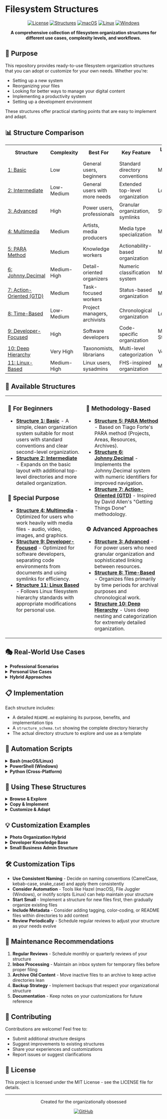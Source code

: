# Filesystem Structures

<div align="center">

  [![License](https://img.shields.io/badge/License-MIT-blue?style=for-the-badge)](https://opensource.org/licenses/MIT)  [![Structures](https://img.shields.io/badge/Structures-11+-green?style=for-the-badge)](https://github.com/username/filesystem-structures) [![macOS](https://img.shields.io/badge/macOS-Compatible-black?style=for-the-badge&logo=apple)](https://www.apple.com/macos/)  [![Linux](https://img.shields.io/badge/Linux-Compatible-orange?style=for-the-badge&logo=linux)](https://www.linux.org/)  [![Windows](https://img.shields.io/badge/Windows-Compatible-blue?style=for-the-badge&logo=windows)](https://www.microsoft.com/windows)

  **A comprehensive collection of filesystem organization structures for different use cases, complexity levels, and workflows.**
</div>

## 🎯 Purpose

This repository provides ready-to-use filesystem organization structures that you can adopt or customize for your own needs. Whether you're:

- Setting up a new system
- Reorganizing your files
- Looking for better ways to manage your digital content
- Implementing a productivity system
- Setting up a development environment

These structures offer practical starting points that are easy to implement and adapt.

## 📊 Structure Comparison

<table>
  <tr>
    <th>Structure</th>
    <th>Complexity</th>
    <th>Best For</th>
    <th>Key Feature</th>
    <th>Learning Curve</th>
  </tr>
  <tr>
    <td><a href="./Structure 1 - Basic">1: Basic</a></td>
    <td>Low</td>
    <td>General users, beginners</td>
    <td>Standard directory conventions</td>
    <td>Minimal</td>
  </tr>
  <tr>
    <td><a href="./Structure 2 - Intermediate">2: Intermediate</a></td>
    <td>Low-Medium</td>
    <td>General users with more needs</td>
    <td>Extended top-level organization</td>
    <td>Low</td>
  </tr>
  <tr>
    <td><a href="./Structure 3 - Advanced">3: Advanced</a></td>
    <td>High</td>
    <td>Power users, professionals</td>
    <td>Granular organization, symlinks</td>
    <td>Steep</td>
  </tr>
  <tr>
    <td><a href="./Structure 4 - Multimedia">4: Multimedia</a></td>
    <td>Medium</td>
    <td>Artists, media producers</td>
    <td>Media type specialization</td>
    <td>Moderate</td>
  </tr>
  <tr>
    <td><a href="./Structure 5 - PARA Method">5: PARA Method</a></td>
    <td>Medium</td>
    <td>Knowledge workers</td>
    <td>Actionability-based organization</td>
    <td>Moderate</td>
  </tr>
  <tr>
    <td><a href="./Structure 6 - Johnny.Decimal">6: Johnny.Decimal</a></td>
    <td>Medium-High</td>
    <td>Detail-oriented organizers</td>
    <td>Numeric classification system</td>
    <td>Moderate</td>
  </tr>
  <tr>
    <td><a href="./Structure 7 - Action Oriented (GTD)">7: Action-Oriented (GTD)</a></td>
    <td>Medium</td>
    <td>Task-focused workers</td>
    <td>Status-based organization</td>
    <td>Moderate</td>
  </tr>
  <tr>
    <td><a href="./Structure 8 - Time Based">8: Time-Based</a></td>
    <td>Low-Medium</td>
    <td>Project managers, archivists</td>
    <td>Chronological organization</td>
    <td>Low</td>
  </tr>
  <tr>
    <td><a href="./Structure 9 - Developer Focused">9: Developer-Focused</a></td>
    <td>High</td>
    <td>Software developers</td>
    <td>Code-specific organization</td>
    <td>Moderate-Steep</td>
  </tr>
  <tr>
    <td><a href="./Structure 10 - Deep Hierarchy">10: Deep Hierarchy</a></td>
    <td>Very High</td>
    <td>Taxonomists, librarians</td>
    <td>Multi-level categorization</td>
    <td>Very Steep</td>
  </tr>
  <tr>
    <td><a href="./Structure 11 - Linux Based">11: Linux-Based</a></td>
    <td>Medium-High</td>
    <td>Linux users, sysadmins</td>
    <td>FHS-inspired organization</td>
    <td>Moderate</td>
  </tr>
</table>

## 📂 Available Structures

<table>
  <tr>
    <td width="50%" valign="top">
      <h3>🌱 For Beginners</h3>
      <ul>
        <li><b><a href="./Structure 1 - Basic">Structure 1: Basic</a></b> - A simple, clean organization system suitable for most users with standard conventions and clear second-level organization.</li>
        <li><b><a href="./Structure 2 - Intermediate">Structure 2: Intermediate</a></b> - Expands on the basic layout with additional top-level directories and more detailed organization.</li>
      </ul>
      <h3>🧰 Special Purpose</h3>
      <ul>
        <li><b><a href="./Structure 4 - Multimedia">Structure 4: Multimedia</a></b> - Optimized for users who work heavily with media files - audio, video, images, and graphics.</li>
        <li><b><a href="./Structure 9 - Developer Focused">Structure 9: Developer-Focused</a></b> - Optimized for software developers, separating code environments from documents and using symlinks for efficiency.</li>
        <li><b><a href="./Structure 11 - Linux Based">Structure 11: Linux Based</a></b> - Follows Linux filesystem hierarchy standards with appropriate modifications for personal use.</li>
      </ul>
    </td>
    <td width="50%" valign="top">
      <h3>🧠 Methodology-Based</h3>
      <ul>
        <li><b><a href="./Structure 5 - PARA Method">Structure 5: PARA Method</a></b> - Based on Tiago Forte's PARA method (Projects, Areas, Resources, Archives).</li>
        <li><b><a href="./Structure 6 - Johnny.Decimal">Structure 6: Johnny.Decimal</a></b> - Implements the Johnny.Decimal system with numeric identifiers for improved navigation.</li>
        <li><b><a href="./Structure 7 - Action Oriented (GTD)">Structure 7: Action-Oriented (GTD)</a></b> - Inspired by David Allen's "Getting Things Done" methodology.</li>
      </ul>
      <h3>⚙️ Advanced Approaches</h3>
      <ul>
        <li><b><a href="./Structure 3 - Advanced">Structure 3: Advanced</a></b> - For power users who need granular organization and sophisticated linking between resources.</li>
        <li><b><a href="./Structure 8 - Time Based">Structure 8: Time-Based</a></b> - Organizes files primarily by time periods for archival purposes and chronological work.</li>
        <li><b><a href="./Structure 10 - Deep Hierarchy">Structure 10: Deep Hierarchy</a></b> - Uses deep nesting and categorization for extremely detailed organization.</li>
      </ul>
    </td>
  </tr>
</table>

## 🎭 Real-World Use Cases

<details>
<summary><b>Professional Scenarios</b></summary>
<ul>
  <li><b>Freelance Designer</b> - <a href="./Structure 4 - Multimedia">Multimedia Structure</a> for organizing client work, design assets, and project files</li>
  <li><b>Software Engineer</b> - <a href="./Structure 9 - Developer Focused">Developer-Focused Structure</a> for managing codebases, development environments, and documentation</li>
  <li><b>Project Manager</b> - <a href="./Structure 8 - Time Based">Time-Based Structure</a> combined with <a href="./Structure 7 - Action Oriented (GTD)">GTD approach</a> for tracking deliverables and timelines</li>
  <li><b>Content Creator</b> - <a href="./Structure 4 - Multimedia">Multimedia Structure</a> for organizing production assets across multiple platforms</li>
  <li><b>Researcher/Academic</b> - <a href="./Structure 10 - Deep Hierarchy">Deep Hierarchy</a> or <a href="./Structure 5 - PARA Method">PARA Method</a> for organizing papers, references, and research materials</li>
  <li><b>System Administrator</b> - <a href="./Structure 11 - Linux Based">Linux-Based Structure</a> for maintaining configs, scripts, and documentation</li>
  <li><b>Knowledge Worker</b> - <a href="./Structure 5 - PARA Method">PARA Method</a> or <a href="./Structure 6 - Johnny.Decimal">Johnny.Decimal</a> for personal knowledge management</li>
</ul>
</details>

<details>
<summary><b>Personal Use Cases</b></summary>
<ul>
  <li><b>Family Computer</b> - <a href="./Structure 1 - Basic">Basic Structure</a> with separate user folders for each family member</li>
  <li><b>Personal Knowledge Base</b> - <a href="./Structure 6 - Johnny.Decimal">Johnny.Decimal</a> for organizing notes, references, and learning materials</li>
  <li><b>Media Collection</b> - <a href="./Structure 4 - Multimedia">Multimedia Structure</a> for organizing music, movies, and photos</li>
  <li><b>Home Project Management</b> - <a href="./Structure 7 - Action Oriented (GTD)">GTD Structure</a> for organizing renovation projects, financial planning, etc.</li>
  <li><b>Digital Archiving</b> - <a href="./Structure 8 - Time Based">Time-Based Structure</a> for preserving family history, photos, and important documents</li>
</ul>
</details>

<details>
<summary><b>Hybrid Approaches</b></summary>
<ul>
  <li><b>PARA + Multimedia</b> - Combining actionability-based organization with specialized media directories</li>
  <li><b>GTD + Developer</b> - Task-oriented structure with specialized code organization</li>
  <li><b>Johnny.Decimal + Time-Based</b> - Using numeric classification within chronological organization</li>
  <li><b>Basic + PARA</b> - Starting with a simple structure and gradually implementing PARA principles</li>
</ul>
</details>

## 📋 Implementation

Each structure includes:

- A detailed `README.md` explaining its purpose, benefits, and implementation tips
- A `structure_schema.txt` showing the complete directory hierarchy
- The actual directory structure to explore and use as a template

## 🤖 Automation Scripts

<details>
<summary><b>Bash (macOS/Linux)</b></summary>

```bash
#!/bin/bash
# Script to create a basic file structure (Structure 1)

# Create main directories
mkdir -p ~/Documents/{Personal,Work,School,Financial}
mkdir -p ~/Downloads/{Installers,Documents,Images,Archives}
mkdir -p ~/Pictures/{Personal,Work,Wallpapers,Screenshots}
mkdir -p ~/Music/{Albums,Playlists,Podcasts,Audiobooks}
mkdir -p ~/Videos/{Movies,"TV Shows",Personal,Tutorials}
mkdir -p ~/Desktop/{"Current Projects","To Sort"}

echo "Basic directory structure created successfully!"
```
</details>

<details>
<summary><b>PowerShell (Windows)</b></summary>

```powershell
# PowerShell script to create a basic file structure (Structure 1)

# Create main directories
$directories = @(
    "$HOME\Documents\Personal",
    "$HOME\Documents\Work",
    "$HOME\Documents\School",
    "$HOME\Documents\Financial",
    "$HOME\Downloads\Installers",
    "$HOME\Downloads\Documents",
    "$HOME\Downloads\Images",
    "$HOME\Downloads\Archives",
    "$HOME\Pictures\Personal",
    "$HOME\Pictures\Work",
    "$HOME\Pictures\Wallpapers",
    "$HOME\Pictures\Screenshots",
    "$HOME\Music\Albums",
    "$HOME\Music\Playlists",
    "$HOME\Music\Podcasts",
    "$HOME\Music\Audiobooks",
    "$HOME\Videos\Movies",
    "$HOME\Videos\TV Shows",
    "$HOME\Videos\Personal",
    "$HOME\Videos\Tutorials",
    "$HOME\Desktop\Current Projects",
    "$HOME\Desktop\To Sort"
)

foreach ($dir in $directories) {
    if (!(Test-Path -Path $dir)) {
        New-Item -ItemType Directory -Path $dir -Force
    }
}

Write-Host "Basic directory structure created successfully!" -ForegroundColor Green
```
</details>

<details>
<summary><b>Python (Cross-Platform)</b></summary>

```python
#!/usr/bin/env python3
# Script to create any filesystem structure based on input

import os
import sys
import json
from pathlib import Path

def create_structure(base_path, structure):
    """Recursively create directory structure from dict"""
    for name, contents in structure.items():
        path = os.path.join(base_path, name)
        os.makedirs(path, exist_ok=True)
        print(f"Created: {path}")
        
        if isinstance(contents, dict):
            create_structure(path, contents)

if __name__ == "__main__":
    # Example structure (can be loaded from JSON file)
    basic_structure = {
        "Documents": {
            "Personal": {},
            "Work": {},
            "School": {},
            "Financial": {}
        },
        "Downloads": {
            "Installers": {},
            "Documents": {},
            "Images": {},
            "Archives": {}
        },
        "Pictures": {
            "Personal": {},
            "Work": {},
            "Wallpapers": {},
            "Screenshots": {}
        },
        "Music": {
            "Albums": {},
            "Playlists": {},
            "Podcasts": {},
            "Audiobooks": {}
        },
        "Videos": {
            "Movies": {},
            "TV Shows": {},
            "Personal": {},
            "Tutorials": {}
        },
        "Desktop": {
            "Current Projects": {},
            "To Sort": {}
        }
    }
    
    home_dir = str(Path.home())
    create_structure(home_dir, basic_structure)
    print(f"Structure created successfully in {home_dir}")
```
</details>

## 🚀 Using These Structures

<details>
<summary><b>Browse & Explore</b></summary>
<p>
Navigate through each structure directory to understand its organization principles and advantages for different use cases. Compare multiple structures to find elements that might work best for your needs.
</p>
</details>

<details>
<summary><b>Copy & Implement</b></summary>
<p>
You can copy entire structures or portions that fit your needs:

```bash
# Clone the entire repository
git clone https://github.com/deathrashed/filesystem-structures.git

# Copy a specific structure to your home directory
cp -r filesystem-structures/Structure\ 1\ -\ Basic/* ~/

# For Windows users (using PowerShell)
Copy-Item -Path "filesystem-structures\Structure 1 - Basic\*" -Destination $HOME -Recurse
```
</p>
</details>

<details>
<summary><b>Customize & Adapt</b></summary>
<p>
These structures are starting points. Modify them to better match your specific requirements:

- Rename directories to match your terminology preferences
- Add or remove subdirectories based on your actual usage patterns
- Combine elements from multiple structures to create a hybrid system
- Create symlinks to frequently accessed locations
</p>
</details>

## 💡 Customization Examples

<details>
<summary><b>Photo Organization Hybrid</b></summary>
<p>
A photographer combined the <a href="./Structure 4 - Multimedia">Multimedia Structure</a> with <a href="./Structure 8 - Time Based">Time-Based</a> approach:

```
Photos/
├── Projects/                # Active photo projects
│   ├── Client_Shoots/       # Client work organized by client name
│   └── Personal_Projects/   # Personal creative projects
├── Archive/                 # Completed work
│   ├── 2021/               
│   │   ├── Q1/             # Quarterly organization
│   │   ├── Q2/
│   │   └── ...
│   ├── 2022/
│   └── ...
├── Portfolio/               # Best work for showcase
│   ├── Landscapes/
│   ├── Portraits/
│   └── ...
└── Resources/               # Reference materials
    ├── Presets/
    ├── Textures/
    └── Educational/
```
</p>
</details>

<details>
<summary><b>Developer Knowledge Base</b></summary>
<p>
A software developer combined <a href="./Structure 9 - Developer Focused">Developer-Focused</a> with <a href="./Structure 6 - Johnny.Decimal">Johnny.Decimal</a>:

```
KnowledgeBase/
├── 10-19 Development/
│   ├── 11 Languages/
│   │   ├── 11.01 Python/
│   │   ├── 11.02 JavaScript/
│   │   └── ...
│   ├── 12 Frameworks/
│   │   ├── 12.01 React/
│   │   ├── 12.02 Django/
│   │   └── ...
│   └── ...
├── 20-29 Systems/
│   ├── 21 DevOps/
│   ├── 22 Databases/
│   └── ...
├── 30-39 Projects/
│   ├── 31 Personal/
│   ├── 32 Work/
│   └── ...
└── 90-99 Meta/
    ├── 91 Templates/
    ├── 92 Scripts/
    └── ...
```
</p>
</details>

<details>
<summary><b>Small Business Admin Structure</b></summary>
<p>
A small business owner combined <a href="./Structure 7 - Action Oriented (GTD)">GTD</a> with <a href="./Structure 5 - PARA Method">PARA</a>:

```
Business/
├── Projects/                     # Current business initiatives
│   ├── Website_Redesign/
│   ├── Product_Launch_Spring23/
│   └── ...
├── Areas/                        # Ongoing business functions
│   ├── Accounting/
│   │   ├── A_Pending/            # Needs action
│   │   ├── A_Complete/           # Archived by year
│   │   └── A_Reference/          # Templates, etc.
│   ├── HR/
│   │   ├── H_Pending/
│   │   ├── H_Complete/
│   │   └── H_Reference/
│   └── ...
├── Resources/                    # Business knowledge
│   ├── Marketing/
│   ├── Industry_Research/
│   └── ...
└── Archives/                     # Completed projects and old items
    ├── 2021/
    ├── 2022/
    └── ...
```
</p>
</details>

## 🛠️ Customization Tips

- **Use Consistent Naming** - Decide on naming conventions (CamelCase, kebab-case, snake_case) and apply them consistently
- **Consider Automation** - Tools like Hazel (macOS), File Juggler (Windows), or inotify scripts (Linux) can help maintain your structure
- **Start Small** - Implement a structure for new files first, then gradually organize existing files
- **Include Metadata** - Consider adding tagging, color-coding, or README files within directories to add context
- **Review Periodically** - Schedule regular reviews to adjust your structure as your needs evolve

## 🔄 Maintenance Recommendations

1. **Regular Reviews** - Schedule monthly or quarterly reviews of your structure
2. **Inbox Processing** - Maintain an inbox system for temporary files before proper filing
3. **Archive Old Content** - Move inactive files to an archive to keep active directories lean
4. **Backup Strategy** - Implement backups that respect your organizational structure
5. **Documentation** - Keep notes on your customizations for future reference

## 🤝 Contributing

Contributions are welcome! Feel free to:
- Submit additional structure designs
- Suggest improvements to existing structures
- Share your experiences and customizations
- Report issues or suggest clarifications

## 📜 License

This project is licensed under the MIT License - see the LICENSE file for details.

---

<div align="center">
  <p>Created for the organizationally obsessed</p>
  <p>
    <a href="https://github.com/deathrashed"><img src="https://img.shields.io/badge/GitHub-100000?style=for-the-badge&logo=github&logoColor=white" alt="GitHub"></a>
  </p>
</div>

